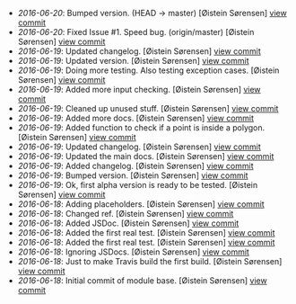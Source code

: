 * _2016-06-20_: Bumped version. (HEAD -> master) [Øistein Sørensen] <a href="http://github.com/5orenso/geo-lib/commit/269735c0649876c4adf602afb4e8cf6cf6d303dc">view commit</a>
* _2016-06-20_: Fixed Issue #1. Speed bug. (origin/master) [Øistein Sørensen] <a href="http://github.com/5orenso/geo-lib/commit/d9f92e5bb92a4530e4a716c74cbfa4426f9c8545">view commit</a>
* _2016-06-19_: Updated changelog. [Øistein Sørensen] <a href="http://github.com/5orenso/geo-lib/commit/be8ef562098db51852cb98daca154c1fc2dd3fec">view commit</a>
* _2016-06-19_: Updated version. [Øistein Sørensen] <a href="http://github.com/5orenso/geo-lib/commit/cfa79d01b02c84a29fc3dad8db462e98a164f5d3">view commit</a>
* _2016-06-19_: Doing more testing. Also testing exception cases. [Øistein Sørensen] <a href="http://github.com/5orenso/geo-lib/commit/fc1cf8f4314777e9aef445f5be1c7a49f63b68d2">view commit</a>
* _2016-06-19_: Added more input checking. [Øistein Sørensen] <a href="http://github.com/5orenso/geo-lib/commit/6addcba5556a310bbb4af54844435d4a57426093">view commit</a>
* _2016-06-19_: Cleaned up unused stuff. [Øistein Sørensen] <a href="http://github.com/5orenso/geo-lib/commit/152988c4709956c30bf6a07b9457c01d734a6336">view commit</a>
* _2016-06-19_: Added more docs. [Øistein Sørensen] <a href="http://github.com/5orenso/geo-lib/commit/7aa7d58c44f037efe0ea352f43634c60c775664c">view commit</a>
* _2016-06-19_: Added function to check if a point is inside a polygon. [Øistein Sørensen] <a href="http://github.com/5orenso/geo-lib/commit/885004070cb0a4102712c1bd0cad79f1db59090a">view commit</a>
* _2016-06-19_: Updated changelog. [Øistein Sørensen] <a href="http://github.com/5orenso/geo-lib/commit/9e7df9916cc170989d65a47a8e0cda5dad8c6b77">view commit</a>
* _2016-06-19_: Updated the main docs. [Øistein Sørensen] <a href="http://github.com/5orenso/geo-lib/commit/a171ffc59f861201b5fb9378e5b0daea43396d37">view commit</a>
* _2016-06-19_: Added changelog. [Øistein Sørensen] <a href="http://github.com/5orenso/geo-lib/commit/f1129dce007cdaf9cff99dcc8050186d6d58fa6c">view commit</a>
* _2016-06-19_: Bumped version. [Øistein Sørensen] <a href="http://github.com/5orenso/geo-lib/commit/3db04ea427e9afdd8e64822a69275d712aaf6559">view commit</a>
* _2016-06-19_: Ok, first alpha version is ready to be tested. [Øistein Sørensen] <a href="http://github.com/5orenso/geo-lib/commit/4ad0a0b9dd1416842d4d81b46db10a266e05e1d5">view commit</a>
* _2016-06-18_: Adding placeholders. [Øistein Sørensen] <a href="http://github.com/5orenso/geo-lib/commit/68f8917a32afea209189526e09900604556067b8">view commit</a>
* _2016-06-18_: Changed ref. [Øistein Sørensen] <a href="http://github.com/5orenso/geo-lib/commit/190ec5108fa762c865c05973eee8d1c0fa952903">view commit</a>
* _2016-06-18_: Added JSDoc. [Øistein Sørensen] <a href="http://github.com/5orenso/geo-lib/commit/f651e394fee37dd9315eae09446606450b9ce640">view commit</a>
* _2016-06-18_: Added the first real test. [Øistein Sørensen] <a href="http://github.com/5orenso/geo-lib/commit/5555e0610c9e906a37d15b8548d08383a4638c0b">view commit</a>
* _2016-06-18_: Added the first real test. [Øistein Sørensen] <a href="http://github.com/5orenso/geo-lib/commit/53db975256f4b03cd9166c6ebd26b2a8c3bc3f2e">view commit</a>
* _2016-06-18_: Ignoring JSDocs. [Øistein Sørensen] <a href="http://github.com/5orenso/geo-lib/commit/8a657346694f3c8eb306f62474ae24760796bd16">view commit</a>
* _2016-06-18_: Just to make Travis build the first build. [Øistein Sørensen] <a href="http://github.com/5orenso/geo-lib/commit/2ee0a22e7f6d8d0592f860cc7b4a641918f4454b">view commit</a>
* _2016-06-18_: Initial commit of module base. [Øistein Sørensen] <a href="http://github.com/5orenso/geo-lib/commit/3666c482e5403f0d4523d93ac48668607b560ad6">view commit</a>